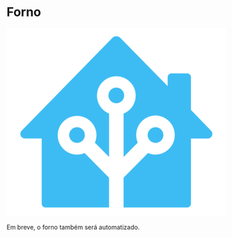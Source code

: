 # Forno

![Automação](../../../img/home-assistant-logo.png)

Em breve, o forno também será automatizado.